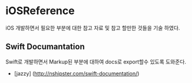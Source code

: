 # iOSReference
iOS 개발하면서 필요한 부분에 대한 참고 자료 및 참고 할만한 것들을 기술 하였다.

## Swift Documantation
Swift로 개발하면서 Markup된 부분에 대하여 docs로 export할수 있도록 도와준다.
- [jazzy] (http://nshipster.com/swift-documentation/)
